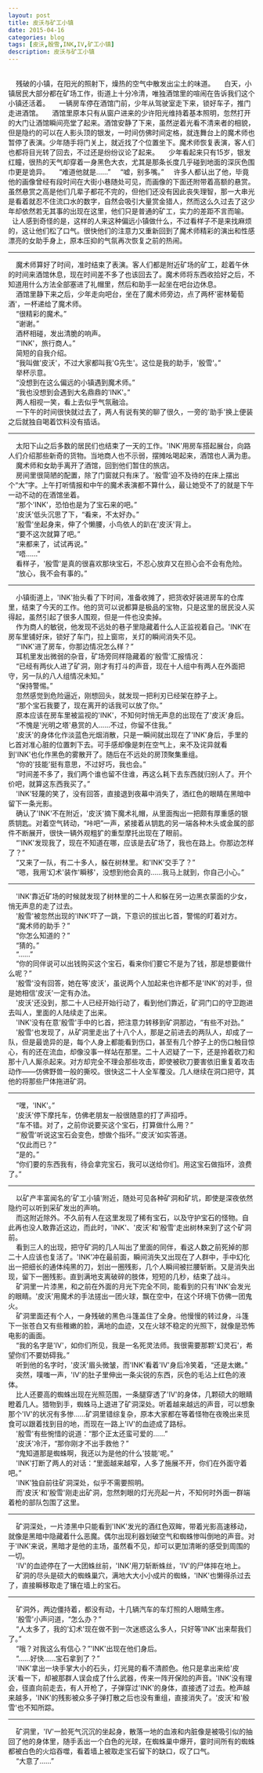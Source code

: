 ```yaml
---
layout: post
title: 皮沃与矿工小镇
date: 2015-04-16
categories: blog
tags: [皮沃,殷雪,INK,IV,矿工小镇]
description: 皮沃与矿工小镇
---
```

<title>皮沃与矿工小镇 - 猫球社长</title>
<br>
&nbsp; &nbsp; 残破的小镇，在阳光的照射下，燥热的空气中散发出尘土的味道。  
&nbsp; &nbsp; 白天，小镇居民大部分都在矿场工作，街道上十分冷清，唯独酒馆里的喧闹在告诉我们这个小镇还活着。  
&nbsp; &nbsp; 一辆房车停在酒馆门前，少年从驾驶室走下来，锁好车子，推门走进酒馆。  
&nbsp; &nbsp; 酒馆里原本只有从窗户进来的少许阳光维持着基本照明，忽然打开的大门让酒馆瞬间亮堂了起来。酒馆安静了下来，虽然逆着光看不清来者的相貌，但是隐约的可以在人影头顶的银发，一时间仿佛时间定格，就连舞台上的魔术师也暂停了表演。少年随手将门关上，就近找了个位置坐下。魔术师恢复表演，客人们也都将目光转了回去，不过还是纷纷议论了起来。  
&nbsp; &nbsp; 少年看起来只有15岁，银发红瞳，很热的天气却穿着一身黑色大衣，尤其是那条长度几乎碰到地面的深灰色围巾更是诡异。  
&nbsp; &nbsp; “难道他就是……”  
&nbsp; &nbsp; “嘘，别多嘴。”  
&nbsp; &nbsp; 许多人都认出了他，毕竟他的画像曾经有段时间在大街小巷随处可见，而画像的下面还附带着高额的悬赏。虽然悬赏之高是他们几辈子都花不完的，但他们还没有因此丧失理智，那一大串光是看着就忍不住流口水的数字，自然会吸引大量赏金猎人，然而这么久过去了这少年却依然若无其事的出现在这里，他们只是普通的矿工，实力的差距不言而喻。  
&nbsp; &nbsp; 让人感到奇怪的是，这样的人来这种偏远小镇做什么，不过看样子不是来找麻烦的，这让他们松了口气。很快他们的注意力又重新回到了魔术师精彩的演出和性感漂亮的女助手身上，原本压抑的气氛再次恢复之前的热闹。  

----------

&nbsp; &nbsp; 魔术师算好了时间，准时结束了表演。客人们都是附近矿场的矿工，趁着午休的时间来酒馆休息，现在时间差不多了也该回去了。魔术师将东西收拾好之后，不知道用什么方法全部塞进了礼帽里，然后和助手一起坐在吧台边休息。  
&nbsp; &nbsp; 酒馆里静下来之后，少年走向吧台，坐在了魔术师旁边，点了两杯'密林葡萄酒'，一杯递给了魔术师。  
&nbsp; &nbsp; “很精彩的魔术。”  
&nbsp; &nbsp; “谢谢。”  
&nbsp; &nbsp; 酒杯相碰，发出清脆的响声。  
&nbsp; &nbsp; “'INK'，旅行商人。”  
&nbsp; &nbsp; 简短的自我介绍。  
&nbsp; &nbsp; “我叫做'皮沃'，不过大家都叫我'G先生'。这位是我的助手，'殷雪'。”  
&nbsp; &nbsp; 举杯示意。  
&nbsp; &nbsp; “没想到在这么偏远的小镇遇到魔术师。”  
&nbsp; &nbsp; “我也没想到会遇到大名鼎鼎的'INK'。”  
&nbsp; &nbsp; 两人相视一笑，看上去似乎气氛融洽。  
&nbsp; &nbsp; 一下午的时间很快就过去了，两人有说有笑的聊了很久，一旁的'助手'换上便装之后就独自喝着饮料没有插话。  

----------

&nbsp; &nbsp; 太阳下山之后多数的居民们也结束了一天的工作。'INK'用房车搭起展台，向路人们介绍那些新奇的货物。当地商人也不示弱，摆摊吆喝起来，酒馆也人满为患。  
&nbsp; &nbsp; 魔术师和女助手离开了酒馆，回到他们暂住的旅店。  
&nbsp; &nbsp; 房间里很简陋的配置，除了门窗就只有床了。'殷雪'迫不及待的在床上摆出个“大”字。上午打听情报和中午的魔术表演都不算什么，最让她受不了的就是下午一动不动的在酒馆坐着。  
&nbsp; &nbsp; “那个'INK'，恐怕也是为了宝石来的吧。”  
&nbsp; &nbsp; '皮沃'低头沉思了下，“看来，不太好办。”  
&nbsp; &nbsp; '殷雪'坐起身来，伸了个懒腰，小鸟依人的趴在'皮沃'背上。  
&nbsp; &nbsp; “要不这次就算了吧。”  
&nbsp; &nbsp; “来都来了，试试再说。”  
&nbsp; &nbsp; “唔……”  
&nbsp; &nbsp; 看样子，'殷雪'是真的很喜欢那块宝石，不忍心放弃又在担心会不会有危险。  
&nbsp; &nbsp; “放心，我不会有事的。”  

----------

&nbsp; &nbsp; 小镇街道上，'INK'抬头看了下时间，准备收摊了，把货收好装进房车的仓库里，结束了今天的工作。他的货可以说都算是极品的宝物，只是这里的居民没人买得起，虽然引起了很多人围观，但是一件也没卖掉。  
&nbsp; &nbsp; 作为商人的敏锐，他发现不远处的巷子里隐藏着什么人正监视着自己。'INK'在房车里铺好床，锁好了车门，拉上窗帘，关灯的瞬间消失不见。  
&nbsp; &nbsp; “'INK'进了房车，你那边情况怎么样？”  
&nbsp; &nbsp; 耳机里发出微弱的杂音，矿场旁同样隐藏着的'殷雪'汇报情况：  
&nbsp; &nbsp; “已经有两伙人进了矿洞，刚才有打斗的声音，现在十人组中有两人在外面把守，另一队的八人组情况未知。”  
&nbsp; &nbsp; “保持警惕。”  
&nbsp; &nbsp; 忽然感觉到危险逼近，刚想回头，就发现一把利刃已经架在脖子上。  
&nbsp; &nbsp; “那个宝石我要了，现在离开的话我可以放了你。”  
&nbsp; &nbsp; 原本应该在房车里被监视的'INK'，不知何时悄无声息的出现在了'皮沃'身后。  
&nbsp; &nbsp; “不愧是'光明之塔'悬赏的人……不过，你留不住我。”  
&nbsp; &nbsp; '皮沃'的身体化作淡蓝色光烟消散，只是一瞬间就出现在了'INK'身后，手里的匕首对准心脏的位置刺下去。可手感却像是刺在空气上，来不及诧异就看到'INK'也化作黑色的雾散开了。随后在不远处的房顶聚集重组。  
&nbsp; &nbsp; “你的'技能'挺有意思，不过好巧，我也会。”  
&nbsp; &nbsp; “时间差不多了，我们两个谁也留不住谁，再这么耗下去东西就归别人了。开个价吧，就算这东西我买了。”  
&nbsp; &nbsp; 'INK'轻蔑的笑了，没有回答，直接退到夜幕中消失了，酒红色的眼睛在黑暗中留下一条光影。  
&nbsp; &nbsp; 确认了'INK'不在附近，'皮沃'摘下魔术礼帽，从里面掏出一把颇有厚重感的银质钥匙。对着空气转动，“咔吧”一声，紧接着从钥匙的另一端各种木头或金属的部件不断展开，很快一辆外观粗犷的重型摩托出现在了眼前。  
&nbsp; &nbsp; “'INK'发现我了，现在不知道在哪，应该是去矿场了，我也在路上。你那边怎样了？”  
&nbsp; &nbsp; “又来了一队，有二十多人，躲在树林里。和'INK'交手了？”  
&nbsp; &nbsp; “嗯，我用'幻术'装作'瞬移'，没想到他会真的……我马上就到，你自己小心。”  

----------

&nbsp; &nbsp; 'INK'靠近矿场的时候就发现了树林里的二十人和躲在另一边黑衣蒙面的少女，悄无声息的走了过去。  
&nbsp; &nbsp; '殷雪'被忽然出现的'INK'吓了一跳，下意识的拔出匕首，警惕的盯着对方。  
&nbsp; &nbsp; “魔术师的助手？”  
&nbsp; &nbsp; “你怎么知道的？”  
&nbsp; &nbsp; “猜的。”  
&nbsp; &nbsp; “……”  
&nbsp; &nbsp; “你的同伴说可以出钱购买这个宝石，看来你们要它不是为了钱，那是想要做什么呢？”  
&nbsp; &nbsp; '殷雪'没有回答，她在等'皮沃'，虽说两个人加起来也许都不是'INK'的对手，但是她相信'皮沃'一定有办法。  
&nbsp; &nbsp; '皮沃'还没到，那二十人已经开始行动了，看到他们靠近，矿洞门口的守卫跑进去叫人，里面的人陆续走了出来。  
&nbsp; &nbsp; 'INK'没有在意'殷雪'手中的匕首，把注意力转移到矿洞那边，“有些不对劲。”  
&nbsp; &nbsp; '殷雪'也发现了，从矿洞里走出了十八个人，那是之前进去的两队人，却成了一队，但是最诡异的是，每个人身上都能看到伤口，甚至有几个脖子上的伤口触目惊心，有的还在流血，却像没事一样站在那里。二十人迟疑了一下，还是拎着砍刀和那十八人厮杀起来。对方却完全不理会那些攻击，即使被砍刀要害依旧重复着攻击动作——仿佛野兽一般的撕咬。很快这二十人全军覆没。几人继续在洞口把守，其他的将那些尸体拖进矿洞。  

----------

&nbsp; &nbsp; “嘿，'INK'。”  
&nbsp; &nbsp; '皮沃'停下摩托车，仿佛老朋友一般很随意的打了声招呼。  
&nbsp; &nbsp; “车不错。对了，之前你说要买这个宝石，打算做什么用？”  
&nbsp; &nbsp; “'殷雪'听说这宝石会变色，想做个指环。”'皮沃'如实答道。  
&nbsp; &nbsp; “仅此而已？”  
&nbsp; &nbsp; “是的。”  
&nbsp; &nbsp; “你们要的东西我有，待会拿完宝石，我可以送给你们。用这宝石做指环，浪费了。”  

----------

&nbsp; &nbsp; 以矿产丰富闻名的'矿工小镇'附近，随处可见各种矿洞和矿坑，即使是深夜依然隐约可以听到采矿发出的声响。  
&nbsp; &nbsp; 而这附近除外。不久前有人在这里发现了稀有宝石，以及守护宝石的怪物。自此再也没人敢靠近这边，而此时，'INK'、'皮沃'和'殷雪'走出树林来到了这个矿洞前。  
&nbsp; &nbsp; 看到三人的出现，把守矿洞的几人叫出了里面的同伴，看这人数之前死掉的那二十人应该也复活了。'INK'冲在最前面，瞬间消失又出现在了人群中，手中幻化出一把细长的通体纯黑的刀，划出一圈残影，几个人瞬间被拦腰斩断。又是消失出现，留下一圈残影。直到满地支离破碎的肢体，短短的几秒，结束了战斗。  
&nbsp; &nbsp; 矿洞里一片漆黑，和之前在外面的月光下完全不同，能看到的只有'INK'会发光的眼睛。'皮沃'用魔术的手法搓出一团火球，飘在空中，在这个环境下仿佛一团鬼火。  
&nbsp; &nbsp; 矿洞里面还有个人，一身残破的黑色斗篷盖住了全身。他慢慢的转过身，斗篷下一张苍白又有些稚嫩的脸，满地的血迹，又在火球不稳定的光照下，就像是恐怖电影的画面。  
&nbsp; &nbsp; “我的名字是'IV'，如你们所见，我是一名死灵法师。我很需要那颗'幻灵石'，希望你们不要妨碍我。”  
&nbsp; &nbsp; 听到他的名字时，'皮沃'眉头微皱，而'INK'看着'IV'身后冷笑着，“还是太嫩。”  
&nbsp; &nbsp; 突然，噗嗤一声，'IV'的肚子里伸出一条尖锐的东西，灰色的毛沾上红色的液体。  
&nbsp; &nbsp; 比人还要高的蜘蛛出现在光照范围，一条腿穿透了'IV'的身体，几颗硕大的眼睛瞪着几人。猎物到手，蜘蛛马上退进了矿洞深处。听着越来越远的声音，可以想象那个'IV'的状况有多惨……矿洞里错综复杂，原本大家都在等着怪物在夜晚出来觅食可以跟着找到目的地，而现在一路上'IV'的血迹成了路标。  
&nbsp; &nbsp; '殷雪'有些惋惜的说道：“那个正太还蛮可爱的……”  
&nbsp; &nbsp; '皮沃'冷汗，“那你刚才不出手救他？”  
&nbsp; &nbsp; “鬼知道那是蜘蛛啊，我还以为是他的什么'技能'呢。”  
&nbsp; &nbsp; 'INK'打断了两人的对话：“里面越来越窄，人多了施展不开，你们在外面守着吧。”  
&nbsp; &nbsp; 'INK'独自前往矿洞深处，似乎不需要照明。  
&nbsp; &nbsp; 而'皮沃'和'殷雪'刚走出矿洞，忽然刺眼的灯光亮起一片，不知何时外面一群端着枪的部队包围了这里。  

----------

&nbsp; &nbsp; 矿洞深处，一片漆黑中只能看到'INK'发光的酒红色双眸，带着光影高速移动，就像是黑暗中隐藏着什么恶魔。偶尔出现利器划破空气和蜘蛛惨叫倒地的声音。对于'INK'来说，黑暗才是他的主场，虽然看不见，却可以更加清晰的感受到周围的一切。  
&nbsp; &nbsp; 'IV'的血迹停在了一大团蛛丝前，'INK'用刀斩断蛛丝，'IV'的尸体摔在地上。  
&nbsp; &nbsp; 矿洞的尽头是硕大的蜘蛛巢穴，满地大大小小成片的蜘蛛，'INK'也懒得杀过去了，直接瞬移取走了镶在墙上的宝石。  

----------

&nbsp; &nbsp; 矿洞外，两边僵持着，都没有动，十几辆汽车的车灯照的人眼睛生疼。  
&nbsp; &nbsp; '殷雪'小声问道，“怎么办？”  
&nbsp; &nbsp; “人太多了，我的'幻术'现在做不到一次迷惑这么多人，只好等'INK'出来帮我们了。”  
&nbsp; &nbsp; “哦？对我这么有信心？”'INK'出现在他们身后。  
&nbsp; &nbsp; “……好快……宝石拿到了？”  
&nbsp; &nbsp; 'INK'拿出一块手掌大小的石头，灯光晃的看不清颜色。他只是拿出来给'皮沃'看一下，却被那群人误会成了什么武器，传来一阵开保险的声音。'INK'没有理会，径直向前走去，有人开枪了，子弹穿过'INK'的身体，直接透了过去。枪声越来越多，'INK'的残影被众多子弹打散之后也没有重组，直接消失了。'皮沃'和'殷雪'也不知所踪。  

----------

&nbsp; &nbsp; 矿洞里，'IV'一脸死气沉沉的坐起身，散落一地的血液和内脏像是被吸引似的抽回了他的身体里，随手丢出一个白色的光球，在蜘蛛巢中爆开，霎时间所有的蜘蛛都被白色的火焰吞噬，看着墙上被取走宝石留下的缺口，叹了口气。  
&nbsp; &nbsp; “大意了……”  